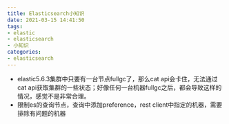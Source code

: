 ```yaml
---
title: Elasticsearch小知识
date: 2021-03-15 14:41:50
tags:
- elastic
- elasticsearch
- 小知识
categories:
- elasticsearch
---
```


- elastic5.6.3集群中只要有一台节点fullgc了，那么cat api会卡住，无法通过cat api获取集群的一些状态；好像任何一台机器fullgc之后，都会导致这样的情况，感觉不是非常合理。
- 限制es的查询节点，查询中添加preference，rest client中指定的机器，需要排除有问题的机器

